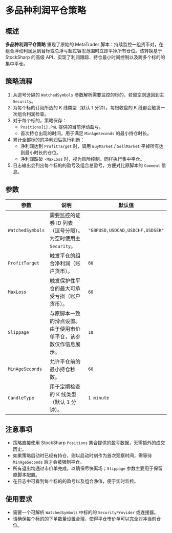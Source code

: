 # 多品种利润平仓策略

## 概述

**多品种利润平仓策略** 重现了原始的 MetaTrader 脚本：持续监控一组货币对，在组合浮动利润达到目标或总浮亏超过容忍范围时立即平掉所有仓位。该转换基于 StockSharp 的高级 API，实现了利润跟踪、持仓最小时间控制以及跨多个标的的集中平仓。

## 策略流程

1. 从逗号分隔的 `WatchedSymbols` 参数解析需要监控的标的，若留空则退回到主 `Security`。
2. 为每个标的订阅所选的 K 线类型（默认 1 分钟）。每根收盘的 K 线都会触发一次组合利润检查。
3. 对于每个标的，策略保存：
   - `Positions[i].PnL` 提供的当前浮动盈亏。
   - 首次持仓出现的时间，用于满足 `MinAgeSeconds` 的最小持仓时长。
4. 累计全部标的的净利润后执行判断：
   - 净利润达到 `ProfitTarget` 时，调用 `BuyMarket` / `SellMarket` 平掉所有达到最小时长的仓位。
   - 净利润跌破 `-MaxLoss` 时，视为风险控制，同样执行集中平仓。
5. 日志输出会列出每个标的的盈亏及组合总盈亏，方便对比原脚本的 `Comment` 信息。

## 参数

| 参数 | 说明 | 默认值 |
|------|------|--------|
| `WatchedSymbols` | 需要监控的证券 ID 列表（逗号分隔）。为空时使用主 `Security`。 | `"GBPUSD,USDCAD,USDCHF,USDSEK"` |
| `ProfitTarget` | 触发平仓的组合净利润（账户货币）。 | `60` |
| `MaxLoss` | 触发保护性平仓的最大可承受亏损（账户货币）。 | `60` |
| `Slippage` | 与原脚本一致的滑点设置。由于使用市价单平仓，该参数仅作信息展示。 | `10` |
| `MinAgeSeconds` | 允许平仓前的最小持仓秒数。 | `60` |
| `CandleType` | 用于定期检查的 K 线类型（默认 1 分钟）。 | `1 minute` |

## 注意事项

- 策略直接使用 StockSharp `Positions` 集合提供的盈亏数据，无需额外的成交历史。
- 如果策略启动时已经有持仓，则以启动时刻作为首次观察时间，需等待 `MinAgeSeconds` 后才会被强制平仓。
- 所有退出均通过市价单完成，以确保尽快离场；`Slippage` 参数主要用于保留原脚本配置。
- 在日志中可看到每个标的的盈亏以及组合净值，便于实时监控。

## 使用要求

- 需要一个可解析 `WatchedSymbols` 中标的的 `SecurityProvider` 或连接器。
- 请确保每个标的的下单数量设置合理，使得平仓市价单可以完全对冲当前仓位。

